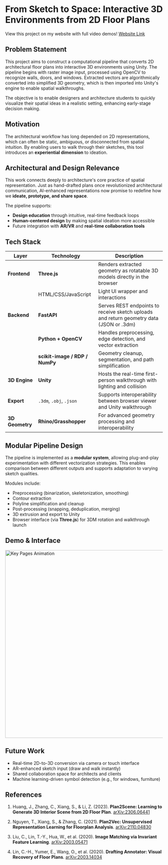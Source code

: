 # From Sketch to Space: Interactive 3D Environments from 2D Floor Plans

View this project on my website with full video demos!
[Website Link](https://www.ryanw2.com/walkthrough-sketch)

## Problem Statement

This project aims to construct a computational pipeline that converts 2D architectural floor plans into interactive 3D environments using Unity. The pipeline begins with raster image input, processed using OpenCV to recognize walls, doors, and windows. Extracted vectors are algorithmically converted into simplified 3D geometry, which is then imported into Unity's engine to enable spatial walkthroughs.

The objective is to enable designers and architecture students to quickly visualize their spatial ideas in a realistic setting, enhancing early-stage decision making.

## Motivation

The architectural workflow has long depended on 2D representations, which can often be static, ambiguous, or disconnected from spatial intuition. By enabling users to walk through their sketches, this tool introduces an **experiential dimension** to ideation.

## Architectural and Design Relevance

This work connects deeply to architecture's core practice of spatial representation. Just as hand-drafted plans once revolutionized architectural communication, AI-enhanced representations now promise to redefine how we **ideate, prototype, and share space**.

The pipeline supports:
- **Design education** through intuitive, real-time feedback loops  
- **Human-centered design** by making spatial ideation more accessible  
- Future integration with **AR/VR** and **real-time collaboration tools**

## Tech Stack

| Layer          | Technology                          | Description |
|----------------|--------------------------------------|-------------|
| **Frontend**   | **Three.js**                         | Renders extracted geometry as rotatable 3D models directly in the browser |
|                | HTML/CSS/JavaScript                  | Light UI wrapper and interactions |
| **Backend**    | **FastAPI**                          | Serves REST endpoints to receive sketch uploads and return geometry data (JSON or .3dm) |
|                | **Python + OpenCV**                  | Handles preprocessing, edge detection, and vector extraction |
|                | **scikit-image / RDP / NumPy**       | Geometry cleanup, segmentation, and path simplification |
| **3D Engine**  | **Unity**                            | Hosts the real-time first-person walkthrough with lighting and collision |
| **Export**     | `.3dm`, `.obj`, `.json`              | Supports interoperability between browser viewer and Unity walkthrough |
| **3D Geometry**   | **Rhino/Grasshopper** | For advanced geometry processing and interoperability |


## Modular Pipeline Design

The pipeline is implemented as a **modular system**, allowing plug-and-play experimentation with different vectorization strategies. This enables comparison between different outputs and supports adaptation to varying sketch qualities.

Modules include:

- Preprocessing (binarization, skeletonization, smoothing)  
- Contour extraction  
- Polyline simplification and cleanup  
- Post-processing (snapping, deduplication, merging)  
- 3D extrusion and export to Unity  
- Browser interface (via **Three.js**) for 3DM rotation and walkthrough launch  

## Demo & Interface

<img src="sHero_combined.gif" alt="Key Pages Animation" width="600" />

## Future Work

- Real-time 2D-to-3D conversion via camera or touch interface  
- AR-enhanced sketch input (draw and walk instantly)  
- Shared collaboration space for architects and clients  
- Machine learning-driven symbol detection (e.g., for windows, furniture)

## References

1. Huang, J., Zhang, C., Xiang, S., & Li, Z. (2023). **Plan2Scene: Learning to Generate 3D Interior Scene from 2D Floor Plan**. [arXiv:2306.06441](https://doi.org/10.48550/arXiv.2306.06441)

2. Nguyen, T., Xiang, S., & Zhang, C. (2021). **Plan2Vec: Unsupervised Representation Learning for Floorplan Analysis**. [arXiv:2110.04830](https://doi.org/10.48550/arXiv.2110.04830)

3. Liu, C., Lin, T.-Y., Hua, W., et al. (2020). **Image Matching via Invariant Feature Learning**. [arXiv:2003.05471](https://arxiv.org/abs/2003.05471)

4. Lin, C.-H., Yumer, E., Wang, O., et al. (2020). **Drafting Annotator: Visual Recovery of Floor Plans**. [arXiv:2003.14034](https://arxiv.org/abs/2003.14034)
